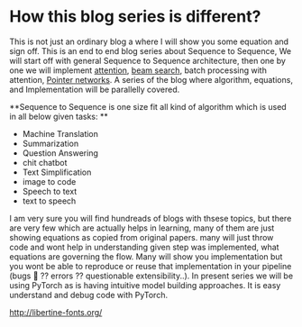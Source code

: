 # How this blog series is different?
This is not just an ordinary blog a where I will show you some equation and sign off. This is an end to end blog series about Sequence to Sequence, We will start off with general Sequence to Sequence architecture, then one by one we will implement [attention](https://arxiv.org/abs/1706.03762), [beam search](https://guillaumegenthial.github.io/sequence-to-sequence.html), batch processing with attention, [Pointer networks](https://arxiv.org/abs/1506.03134). A series of the blog where algorithm, equations, and Implementation will be parallelly covered. 

**Sequence to Sequence is one size fit all kind of algorithm which is used in all below given tasks: 
**

- Machine Translation
- Summarization
- Question Answering
- chit chatbot
- Text Simplification
- image to code
- Speech to text
- text to speech


I am very sure you will find hundreads of blogs with thsese topics, but there are very few which are actually helps in learning, many of them are just showing equations as copied from original papers. many will just throw code and wont help in understanding given step was implemented, what equations are governing the flow. Many will show you implementation but you wont be able to reproduce or reuse that implementation in your pipeline (bugs :bug: ?? errors ?? questionable extensibility..).
In present series we will be using PyTorch as is having intuitive model building approaches. It is easy understand and debug code with PyTorch.

http://libertine-fonts.org/









